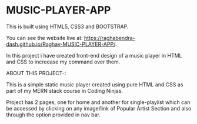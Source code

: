 # MUSIC-PLAYER-APP

This is built using HTML5, CSS3 and BOOTSTRAP.

You can see the website live at: https://raghabendra-dash.github.io/Raghav-MUSIC-PLAYER-APP/.

In this project i have created front-end design of a music player in HTML and CSS to increease my command over them.

ABOUT THIS PROJECT-:

This is a simple static music player created using pure HTML and CSS as part of my MERN stack course in Coding Ninjas.

Project has 2 pages, one for home and another for single-playlist which can be accessed by clicking on any image/link of Popular Artist Section and also through the option provided in nav bar.



